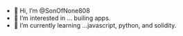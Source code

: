 - 👋 Hi, I’m @SonOfNone808
- 👀 I’m interested in ... builing apps.
- 🌱 I’m currently learning ...javascript, python, and solidity.
